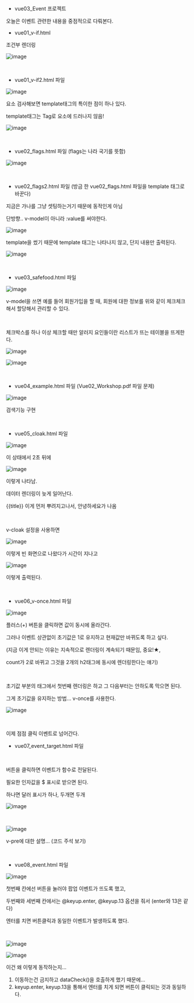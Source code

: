 - vue03_Event 프로젝트

오늘은 이벤트 관련한 내용을 중점적으로 다뤄본다.

- vue01_v-if.html 

조건부 렌더링

![image](https://user-images.githubusercontent.com/78403443/125254639-9e16d380-e335-11eb-973b-b7ebeff88116.png)

<br/>

- vue01_v-if2.html 파일

![image](https://user-images.githubusercontent.com/78403443/125254708-aec74980-e335-11eb-9bda-9d839c9fe8d0.png)

요소 검사해보면 template태그의 특이한 점이 하나 있다.

template태그는 Tag로 요소에 드러나지 않음!

![image](https://user-images.githubusercontent.com/78403443/125254748-b850b180-e335-11eb-9744-5badb7ed3ce7.png)

<br/>

- vue02_flags.html 파일 (flags는 나라 국기를 뜻함)

![image](https://user-images.githubusercontent.com/78403443/125254800-c69ecd80-e335-11eb-91af-6b7f1190ba2c.png)

<br/>

- vue02_flags2.html 파일 (방금 한 vue02_flags.html 파일을 template 태그로 바꾼다)

지금은 가나를 그냥 셋팅하는거기 때문에 동적인게 아님

단방향.. v-model이 아니라 :value를 써야한다.

![image](https://user-images.githubusercontent.com/78403443/125254839-d1f1f900-e335-11eb-9ce2-42c8cf14b035.png)

template을 썼기 때문에 template 태그는 나타나지 않고, 단지 내용만 출력된다.

![image](https://user-images.githubusercontent.com/78403443/125254882-dae2ca80-e335-11eb-802d-c4a9f3d854f1.png)

<br/>

- vue03_safefood.html 파일

![image](https://user-images.githubusercontent.com/78403443/125254929-e7672300-e335-11eb-9849-b868d2ab4cd6.png)

v-model을 쓰면 예를 들어 회원가입을 할 때, 회원에 대한 정보를 위와 같이 체크체크해서 할당해서 관리할 수 있다.

<br/>

체크박스를 하나 이상 체크할 때만 알러지 요인들이란 리스트가 뜨는 테이블을 뜨게한다.

![image](https://user-images.githubusercontent.com/78403443/125254977-f2ba4e80-e335-11eb-9419-dc4cc31971a0.png)

![image](https://user-images.githubusercontent.com/78403443/125255005-f9e15c80-e335-11eb-9cfb-c67f3dec93c4.png)

<br/>

- vue04_example.html 파일 (Vue02_Workshop.pdf 파일 문제)

![image](https://user-images.githubusercontent.com/78403443/125255058-05348800-e336-11eb-9e18-58c5046f1bba.png)

검색기능 구현

<br/>

- vue05_cloak.html 파일

![image](https://user-images.githubusercontent.com/78403443/125255121-1087b380-e336-11eb-88a8-5df7b0f73505.png)

이 상태에서 2초 뒤에

![image](https://user-images.githubusercontent.com/78403443/125255146-18475800-e336-11eb-8081-95e214a524cc.png)

이렇게 나타남.

데이터 렌더링이 늦게 일어난다. 

{{title}} 이게 먼저 뿌려지고나서, 안녕하세요가 나옴

<br/>

v-cloak 설정을 사용하면

![image](https://user-images.githubusercontent.com/78403443/125255201-24cbb080-e336-11eb-93df-9fba881a11c6.png)

이렇게 빈 화면으로 나왔다가 시간이 지나고

![image](https://user-images.githubusercontent.com/78403443/125255272-3745ea00-e336-11eb-9347-5b539b0b7e6c.png)

이렇게 출력된다.

<br/>

- vue06_v-once.html 파일 

![image](https://user-images.githubusercontent.com/78403443/125255338-475dc980-e336-11eb-8de7-887e330895b2.png)

플러스(+) 버튼을 클릭하면 값이 동시에 올라간다.

그러나 이벤트 상관없이 초기값은 1로 유지하고 현재값만 바뀌도록 하고 싶다.

(지금 이게 안되는 이유는 지속적으로 렌더링이 계속되기 때문임, 중요!★, 

count가 2로 바뀌고 그것을 2개의 h2태그에 동시에 렌더링한다는 얘기)

<br/>

초기값 부분의 태그에서 첫번째 렌더링은 하고 그 다음부터는 안하도록 막으면 된다.

그게 초기값을 유지하는 방법... v-once를 사용한다.

![image](https://user-images.githubusercontent.com/78403443/125255388-53e22200-e336-11eb-944f-746a577ee936.png)

<br/>

이제 점점 클릭 이벤트로 넘어간다.

- vue07_event_target.html 파일

<br/>

버튼을 클릭하면 이벤트가 함수로 전달된다.

필요한 인자값을 $ 표시로 받으면 된다.

하나면 달러 표시가 하나, 두개면 두개

![image](https://user-images.githubusercontent.com/78403443/125255437-63616b00-e336-11eb-8ed1-cd527e0fbb9b.png)

<br/>

![image](https://user-images.githubusercontent.com/78403443/125255460-6bb9a600-e336-11eb-9049-9fd159997ea0.png)

v-pre에 대한 설명... (코드 주석 보기)

<br/>

- vue08_event.html 파일

![image](https://user-images.githubusercontent.com/78403443/125255498-770cd180-e336-11eb-9275-6cc1a6e90e57.png)

첫번째 칸에선 버튼을 눌러야 팝업 이벤트가 뜨도록 했고, 

두번째와 세번째 칸에서는 @keyup.enter, @keyup.13 옵션을 줘서 (enter와 13은 같다)

엔터를 치면 버튼클릭과 동일한 이벤트가 발생하도록 했다.

<br/>

![image](https://user-images.githubusercontent.com/78403443/125255530-812ed000-e336-11eb-88d0-715b0d1eeb45.png)

![image](https://user-images.githubusercontent.com/78403443/125255557-87bd4780-e336-11eb-962a-a54c3c564f9b.png)

이건 왜 이렇게 동작하는지...

1. 이동하는건 금지하고 dataCheck()을 호출하게 했기 때문에...
2. keyup.enter, keyup.13을 통해서 엔터를 치게 되면 버튼이 클릭되는 것과 동일하다.
